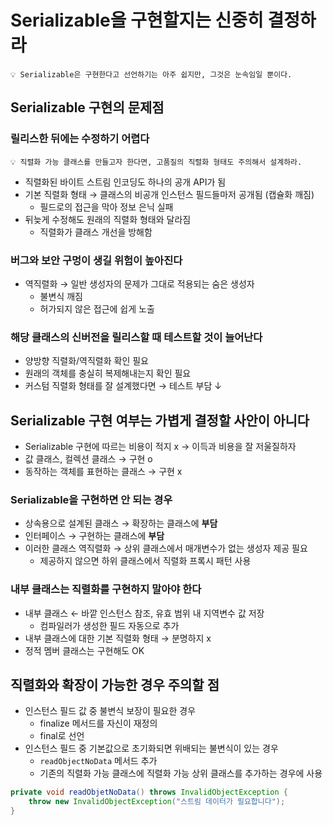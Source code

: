 # Serializable을 구현할지는 신중히 결정하라

```
💡 Serializable은 구현한다고 선언하기는 아주 쉽지만, 그것은 눈속임일 뿐이다.
```

## Serializable 구현의 문제점

### 릴리스한 뒤에는 수정하기 어렵다

```
💡 직렬화 가능 클래스를 만들고자 한다면, 고품질의 직렬화 형태도 주의해서 설계하라.
```

- 직렬화된 바이트 스트림 인코딩도 하나의 공개 API가 됨
- 기본 직렬화 형태 → 클래스의 비공개 인스턴스 필드들마저 공개됨 (캡슐화 깨짐)
    - 필드로의 접근을 막아 정보 은닉 실패
- 뒤늦게 수정해도 원래의 직렬화 형태와 달라짐
    - 직렬화가 클래스 개선을 방해함

### 버그와 보안 구멍이 생길 위험이 높아진다

- 역직렬화 → 일반 생성자의 문제가 그대로 적용되는 숨은 생성자
    - 불변식 깨짐
    - 허가되지 않은 접근에 쉽게 노출

### 해당 클래스의 신버전을 릴리스할 때 테스트할 것이 늘어난다

- 양방향 직렬화/역직렬화 확인 필요
- 원래의 객체를 충실히 복제해내는지 확인 필요
- 커스텀 직렬화 형태를 잘 설계했다면 → 테스트 부담 ↓

## Serializable 구현 여부는 가볍게 결정할 사안이 아니다

- Serializable 구현에 따르는 비용이 적지 x → 이득과 비용을 잘 저울질하자
- 값 클래스, 컬렉션 클래스 → 구현 o
- 동작하는 객체를 표현하는 클래스 → 구현 x

### Serializable을 구현하면 안 되는 경우

- 상속용으로 설계된 클래스 → 확장하는 클래스에 **부담**
- 인터페이스 → 구현하는 클래스에 **부담**
- 이러한 클래스 역직렬화 → 상위 클래스에서 매개변수가 없는 생성자 제공 필요
    - 제공하지 않으면 하위 클래스에서 직렬화 프록시 패턴 사용

### 내부 클래스는 직렬화를 구현하지 말아야 한다

- 내부 클래스 ← 바깥 인스턴스 참조, 유효 범위 내 지역변수 값 저장
    - 컴파일러가 생성한 필드 자동으로 추가
- 내부 클래스에 대한 기본 직렬화 형태 → 분명하지 x
- 정적 멤버 클래스는 구현해도 OK

## 직렬화와 확장이 가능한 경우 주의할 점

- 인스턴스 필드 값 중 불변식 보장이 필요한 경우
    - finalize 메서드를 자신이 재정의
    - final로 선언
- 인스턴스 필드 중 기본값으로 초기화되면 위배되는 불변식이 있는 경우
    - `readObjectNoData` 메서드 추가
    - 기존의 직렬화 가능 클래스에 직렬화 가능 상위 클래스를 추가하는 경우에 사용

```java
private void readObjetNoData() throws InvalidObjectException {
	throw new InvalidObjectException("스트림 데이터가 필요합니다");
}
```